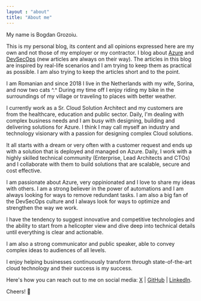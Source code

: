 ```yaml
---
layout : "about"
title: "About me"
---
```


My name is Bogdan Grozoiu. 

This is my personal blog, its content and all opinions expressed here are my own and not those of my employer or my contractor.
I blog about [Azure](/azure/) and [DevSecOps](/devsecops/) (new articles are always on their way). 
The articles in this blog are inspired by real-life scenarios and I am trying to keep them as practical as possible. I am also trying to keep the articles short and to the point.

I am Romanian and since 2018 I live in the Netherlands with my wife, Sorina, and now two cats ^.^
During my time off I enjoy riding my bike in the surroundings of my village or traveling to places with better weather.

I currently work as a Sr. Cloud Solution Architect and my customers are from the healthcare, education and public sector. Daily, I'm dealing with complex business needs and I am busy with designing, building and delivering solutions for Azure. I think I may call myself an industry and technology visionary with a passion for designing complex Cloud solutions.

It all starts with a dream or very often with a customer request and ends up with a solution that is deployed and managed on Azure.
Daily, I work with a highly skilled technical community (Enterprise, Lead Architects and CTOs) and I collaborate with them to build solutions that are scalable, secure and cost effective.

I am passionate about Azure, very oppinionated and I love to share my ideas with others. I am a strong believer in the power of automations and I am always looking for ways to remove redundant tasks. I am also a big fan of the DevSecOps culture and I always look for ways to optimize and strengthen the way we work.

I have the tendency to suggest innovative and competitive technologies and the ability to start from a helicopter view and dive deep into technical details until everything is clear and actionable.

I am also a strong communicator and public speaker, able to convey complex ideas to audiences of all levels.

I enjoy helping businesses continuously transform through state-of-the-art cloud technology and their success is my success.

Here's how you can reach out to me on social media: [X](https://X.com/bogdangr) | [GitHub](https://github.com/bogdan-grozoiu) | [LinkedIn](https://linkedin.com/in/bogdan-grozoiu).

Cheers! 👋
